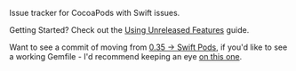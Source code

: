 Issue tracker for CocoaPods with Swift issues.

Getting Started? Check out the [Using Unreleased Features](http://guides.cocoapods.org/using/unreleased-features) guide.

Want to see a commit of moving from [0.35 -> Swift Pods](https://github.com/artsy/eidolon/commit/10c2da09e3a0b34183a2fcd2b9e0328542c354f9), if you'd like to see a working Gemfile - I'd recommend keeping an eye [on this one](https://github.com/artsy/eidolon/blob/master/Gemfile).
